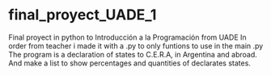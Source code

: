 # final_proyect_UADE_1
Final proyect in python to Introducción a la Programación from UADE
In order from teacher i made it with a .py to only funtions to use in the main .py
The program is a declaration of states to C.E.R.A, in Argentina and abroad.
And make a list to show percentages and quantities of declarates states.
